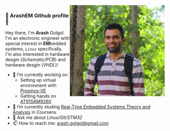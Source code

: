 <img width="300px" align="right" src="pic/980726.JPG">

### 👋 ArashEM Github profile 👋
Hey there, I'm **Arash** Golgol. I'm an electronic engineer with special interest in **EM**bedded systems, `Linux` specifically.   
I'm also interested in hardware desgin (_Schematic/PCB_) and hardware desgin (_VHDL_)!

- 🔭 I’m currently working on 
  - Setting up virtual environment with [Proxmox-VE](https://www.proxmox.com/en/)
  - Getting hands on [AT91SAM9260](https://www.microchip.com/en-us/product/AT91SAM9260)
- 🌱 I’m currently studing [Real-Time Embedded Systems Theory and Analysis](https://www.coursera.org/learn/real-time-embedded-theory-analysis?specialization=real-time-embedded-systems) in Coursera. 
- 💬 Ask me about _Linux/Git/STM32_
- 📫 How to reach me: arash.golgol@gmail.com
